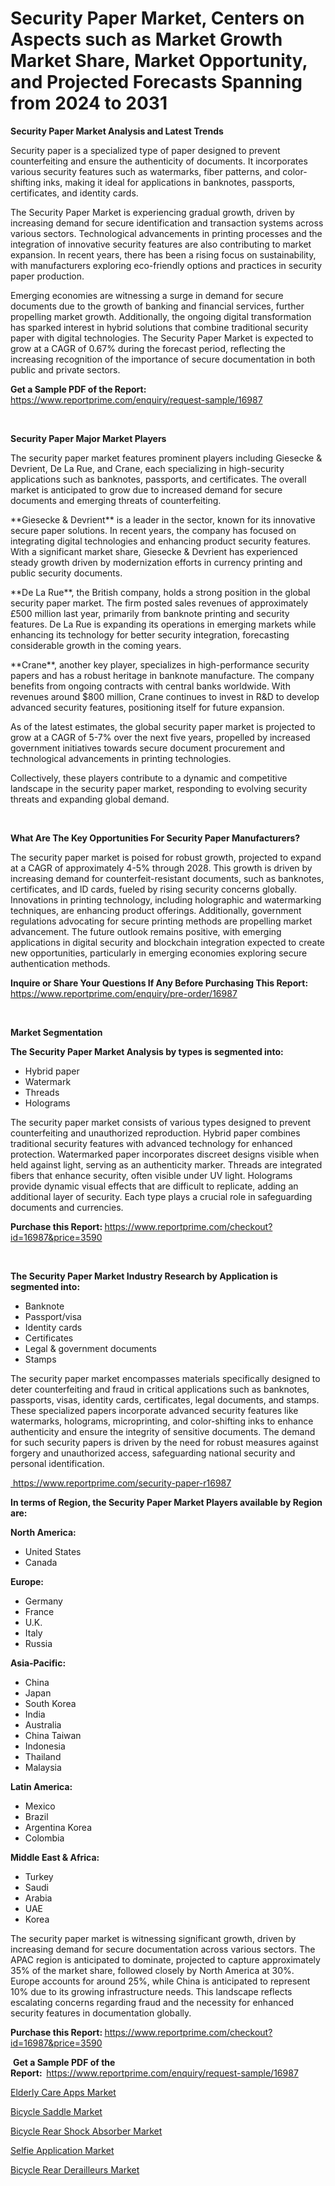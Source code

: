 <p><h1>Security Paper Market, Centers on Aspects such as Market Growth Market Share, Market Opportunity, and Projected Forecasts Spanning from 2024 to 2031</h1></p><p><strong>Security Paper Market Analysis and Latest Trends</strong></p>
<p><p>Security paper is a specialized type of paper designed to prevent counterfeiting and ensure the authenticity of documents. It incorporates various security features such as watermarks, fiber patterns, and color-shifting inks, making it ideal for applications in banknotes, passports, certificates, and identity cards. </p><p>The Security Paper Market is experiencing gradual growth, driven by increasing demand for secure identification and transaction systems across various sectors. Technological advancements in printing processes and the integration of innovative security features are also contributing to market expansion. In recent years, there has been a rising focus on sustainability, with manufacturers exploring eco-friendly options and practices in security paper production. </p><p>Emerging economies are witnessing a surge in demand for secure documents due to the growth of banking and financial services, further propelling market growth. Additionally, the ongoing digital transformation has sparked interest in hybrid solutions that combine traditional security paper with digital technologies. The Security Paper Market is expected to grow at a CAGR of 0.67% during the forecast period, reflecting the increasing recognition of the importance of secure documentation in both public and private sectors.</p></p>
<p><strong>Get a Sample PDF of the Report:&nbsp;</strong> <a href="https://www.reportprime.com/enquiry/request-sample/16987?utm_campaign=1129&utm_medium=2&utm_source=Github&utm_content=ia&utm_term=24112024&utm_id=security-paper">https://www.reportprime.com/enquiry/request-sample/16987</a></p>
<p>&nbsp;</p>
<p><strong>Security Paper Major Market Players</strong></p>
<p><p>The security paper market features prominent players including Giesecke & Devrient, De La Rue, and Crane, each specializing in high-security applications such as banknotes, passports, and certificates. The overall market is anticipated to grow due to increased demand for secure documents and emerging threats of counterfeiting.</p><p>**Giesecke & Devrient** is a leader in the sector, known for its innovative secure paper solutions. In recent years, the company has focused on integrating digital technologies and enhancing product security features. With a significant market share, Giesecke & Devrient has experienced steady growth driven by modernization efforts in currency printing and public security documents.</p><p>**De La Rue**, the British company, holds a strong position in the global security paper market. The firm posted sales revenues of approximately £500 million last year, primarily from banknote printing and security features. De La Rue is expanding its operations in emerging markets while enhancing its technology for better security integration, forecasting considerable growth in the coming years.</p><p>**Crane**, another key player, specializes in high-performance security papers and has a robust heritage in banknote manufacture. The company benefits from ongoing contracts with central banks worldwide. With revenues around $800 million, Crane continues to invest in R&D to develop advanced security features, positioning itself for future expansion.</p><p>As of the latest estimates, the global security paper market is projected to grow at a CAGR of 5-7% over the next five years, propelled by increased government initiatives towards secure document procurement and technological advancements in printing technologies.</p><p>Collectively, these players contribute to a dynamic and competitive landscape in the security paper market, responding to evolving security threats and expanding global demand.</p></p>
<p>&nbsp;</p>
<p><strong>What Are The Key Opportunities For Security Paper Manufacturers?</strong></p>
<p><p>The security paper market is poised for robust growth, projected to expand at a CAGR of approximately 4-5% through 2028. This growth is driven by increasing demand for counterfeit-resistant documents, such as banknotes, certificates, and ID cards, fueled by rising security concerns globally. Innovations in printing technology, including holographic and watermarking techniques, are enhancing product offerings. Additionally, government regulations advocating for secure printing methods are propelling market advancement. The future outlook remains positive, with emerging applications in digital security and blockchain integration expected to create new opportunities, particularly in emerging economies exploring secure authentication methods.</p></p>
<p><strong>Inquire or Share Your Questions If Any Before Purchasing This Report:</strong> <a href="https://www.reportprime.com/enquiry/pre-order/16987?utm_campaign=1129&utm_medium=2&utm_source=Github&utm_content=ia&utm_term=24112024&utm_id=security-paper">https://www.reportprime.com/enquiry/pre-order/16987</a></p>
<p>&nbsp;</p>
<p><strong>Market Segmentation</strong></p>
<p><strong>The Security Paper Market Analysis by types is segmented into:</strong></p>
<p><ul><li>Hybrid paper</li><li>Watermark</li><li>Threads</li><li>Holograms</li></ul></p>
<p><p>The security paper market consists of various types designed to prevent counterfeiting and unauthorized reproduction. Hybrid paper combines traditional security features with advanced technology for enhanced protection. Watermarked paper incorporates discreet designs visible when held against light, serving as an authenticity marker. Threads are integrated fibers that enhance security, often visible under UV light. Holograms provide dynamic visual effects that are difficult to replicate, adding an additional layer of security. Each type plays a crucial role in safeguarding documents and currencies.</p></p>
<p><strong>Purchase this Report:&nbsp;</strong><a href="https://www.reportprime.com/checkout?id=16987&price=3590&utm_campaign=1129&utm_medium=2&utm_source=Github&utm_content=ia&utm_term=24112024&utm_id=security-paper">https://www.reportprime.com/checkout?id=16987&price=3590</a></p>
<p>&nbsp;</p>
<p><strong>The Security Paper Market Industry Research by Application is segmented into:</strong></p>
<p><ul><li>Banknote</li><li>Passport/visa</li><li>Identity cards</li><li>Certificates</li><li>Legal & government documents</li><li>Stamps</li></ul></p>
<p><p>The security paper market encompasses materials specifically designed to deter counterfeiting and fraud in critical applications such as banknotes, passports, visas, identity cards, certificates, legal documents, and stamps. These specialized papers incorporate advanced security features like watermarks, holograms, microprinting, and color-shifting inks to enhance authenticity and ensure the integrity of sensitive documents. The demand for such security papers is driven by the need for robust measures against forgery and unauthorized access, safeguarding national security and personal identification.</p></p>
<p><a href="https://www.reportprime.com/security-paper-r16987?utm_campaign=1129&utm_medium=2&utm_source=Github&utm_content=ia&utm_term=24112024&utm_id=security-paper">&nbsp;https://www.reportprime.com/security-paper-r16987</a></p>
<p><strong>In terms of Region, the Security Paper Market Players available by Region are:</strong></p>
<p>
    <p> <strong> North America: </strong>
        <ul>
            <li>United States</li>
            <li>Canada</li>
        </ul>
        </p> 
    <p> <strong> Europe: </strong>
        <ul>
            <li>Germany</li>
            <li>France</li>
            <li>U.K.</li>
            <li>Italy</li>
            <li>Russia</li>
        </ul>
        </p> 
    <p> <strong> Asia-Pacific: </strong>
        <ul>
            <li>China</li>
            <li>Japan</li>
            <li>South Korea</li>
            <li>India</li>
            <li>Australia</li>
            <li>China Taiwan</li>
            <li>Indonesia</li>
            <li>Thailand</li>
            <li>Malaysia</li>
        </ul>
        </p> 
    <p> <strong> Latin America: </strong>
        <ul>
            <li>Mexico</li>
            <li>Brazil</li>
            <li>Argentina Korea</li>
            <li>Colombia</li>
        </ul>
        </p> 
    <p> <strong> Middle East & Africa: </strong>
        <ul>
            <li>Turkey</li>
            <li>Saudi</li>
            <li>Arabia</li>
            <li>UAE</li>
            <li>Korea</li>
        </ul>
    </p>
    </p>
<p><p>The security paper market is witnessing significant growth, driven by increasing demand for secure documentation across various sectors. The APAC region is anticipated to dominate, projected to capture approximately 35% of the market share, followed closely by North America at 30%. Europe accounts for around 25%, while China is anticipated to represent 10% due to its growing infrastructure needs. This landscape reflects escalating concerns regarding fraud and the necessity for enhanced security features in documentation globally.</p></p>
<p><strong>Purchase this Report: </strong><a href="https://www.reportprime.com/checkout?id=16987&price=3590&utm_campaign=1129&utm_medium=2&utm_source=Github&utm_content=ia&utm_term=24112024&utm_id=security-paper">https://www.reportprime.com/checkout?id=16987&price=3590</a></p>
<p>&nbsp;<strong>Get a Sample PDF of the Report:&nbsp;&nbsp;</strong><a href="https://www.reportprime.com/enquiry/request-sample/16987?utm_campaign=1129&utm_medium=2&utm_source=Github&utm_content=ia&utm_term=24112024&utm_id=security-paper">https://www.reportprime.com/enquiry/request-sample/16987</a></p>
<p><strong></strong></p>
<p><p><a href="https://issuu.com/reportprime-2/docs/elderly-care-apps-market-size-2030._0e3cb3a94ecec2?utm_campaign=1129&utm_medium=2&utm_source=Github&utm_content=ia&utm_term=24112024&utm_id=security-paper">Elderly Care Apps Market</a></p><p><a href="https://www.linkedin.com/pulse/bicycle-saddle-market-global-trends-forecast-2024-2031-zymolyase-ull0c?utm_campaign=1129&utm_medium=2&utm_source=Github&utm_content=ia&utm_term=24112024&utm_id=security-paper">Bicycle Saddle Market</a></p><p><a href="https://www.linkedin.com/pulse/unlocking-growth-potential-strategic-analysis-bicycle-rear-shock-xnrlc?utm_campaign=1129&utm_medium=2&utm_source=Github&utm_content=ia&utm_term=24112024&utm_id=security-paper">Bicycle Rear Shock Absorber Market</a></p><p><a href="https://issuu.com/reportprime-2/docs/selfie-application-market-size-2030_24b412591e462a?utm_campaign=1129&utm_medium=2&utm_source=Github&utm_content=ia&utm_term=24112024&utm_id=security-paper">Selfie Application Market</a></p><p><a href="https://www.linkedin.com/pulse/bicycle-rear-derailleurs-market-matrix-applications-types-cagr-9m7uc?utm_campaign=1129&utm_medium=2&utm_source=Github&utm_content=ia&utm_term=24112024&utm_id=security-paper">Bicycle Rear Derailleurs Market</a></p></p>
